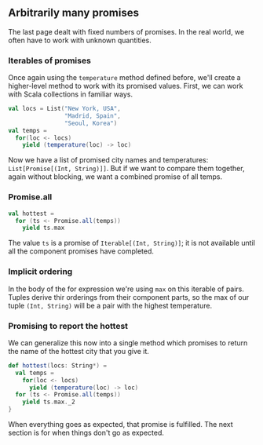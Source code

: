 Arbitrarily many promises
-------------------------

The last page dealt with fixed numbers of promises. In the real world,
we often have to work with unknown quantities.

### Iterables of promises

Once again using the `temperature` method defined before, we'll create
a higher-level method to work with its promised values. First, we can
work with Scala collections in familiar ways.

```scala
val locs = List("New York, USA",
                "Madrid, Spain",
                "Seoul, Korea")
val temps =
  for(loc <- locs)
    yield (temperature(loc) -> loc)
```

Now we have a list of promised city names and temperatures:
`List[Promise[(Int, String)]]`. But if we want to compare them
together, again without blocking, we want a combined promise of all
temps.

### Promise.all

```scala
val hottest =
  for (ts <- Promise.all(temps))
    yield ts.max
```

The value `ts` is a promise of `Iterable[(Int, String)]`; it is not
available until all the component promises have completed.

### Implicit ordering

In the body of the for expression we're using `max` on this iterable
of pairs. Tuples derive thir orderings from their component parts,
so the max of our tuple `(Int, String)` will be a pair with the
highest temperature.

### Promising to report the hottest

We can generalize this now into a single method which promises to
return the name of the hottest city that you give it.

```scala
def hottest(locs: String*) =
  val temps =
    for(loc <- locs)
      yield (temperature(loc) -> loc)
  for (ts <- Promise.all(temps))
    yield ts.max._2
}
```

When everything goes as expected, that promise is fulfilled. The next
section is for when things don't go as expected.

